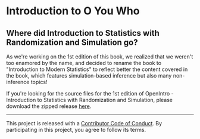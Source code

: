 # Introduction to O You Who

## Where did Introduction to Statistics with Randomization and Simulation go?

As we're working on the 1st edition of this book, we realized that we weren't too enamored by the name, and decided to rename the book to "Introduction to Modern Statistics" to reflect better the content covered in the book, which features simulation-based inference but also many non-inference topics!

If you're looking for the source files for the 1st edition of OpenIntro - Introduction to Statistics with Randomization and Simulation, please download the zipped release [here](https://github.com/OpenIntroStat/randomization-and-simulation/releases).

------------------------------------------------------------------------

This project is released with a [Contributor Code of Conduct](https://www.contributor-covenant.org/version/2/1/code_of_conduct/).
By participating in this project, you agree to follow its terms.

